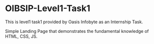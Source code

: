 # OIBSIP-Level1-Task1

This is level1 task1 provided by Oasis Infobyte as an Internship Task.

Simple Landing Page that demonstrates the fundamental knowledge of HTML, CSS, JS. 
